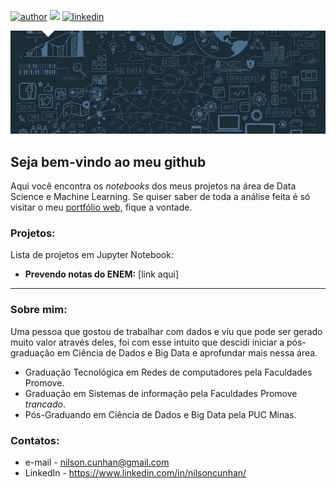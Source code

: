 [![author](https://img.shields.io/badge/Author-Nilson_Cunha-red.svg)](https://nilsoncunha.github.io/portfolioweb/) 
[![](https://img.shields.io/badge/Python-3.7+-blue.svg)](https://www.python.org/downloads/release/python-365/) 
[![linkedin](https://img.shields.io/badge/LinkedIn-Nilson_Cunha-gren.svg)](https://www.linkedin.com/in/nilsoncunhan)

<p align="center">
  <img src="/img/banner_git.jpg" >
</p>

## Seja bem-vindo ao meu github

Aqui você encontra os *notebooks* dos meus projetos na área de Data Science e Machine Learning. Se quiser saber de toda a análise feita é só visitar o meu [portfólio web](https://nilsoncunha.github.io/portfolioweb/), fique a vontade.

### Projetos:
Lista de projetos em Jupyter Notebook:

* **Prevendo notas do ENEM:** [link aqui]

---

### Sobre mim:

Uma pessoa que gostou de trabalhar com dados e viu que pode ser gerado muito valor através deles, foi com esse intuito que descidi iniciar a pós-graduação em Ciência de Dados e Big Data e aprofundar mais nessa área.

* Graduação Tecnológica em Redes de computadores pela Faculdades Promove.
* Graduação em Sistemas de informação pela Faculdades Promove *trancado*.
* Pós-Graduando em Ciência de Dados e Big Data pela PUC Minas.

### Contatos:
* e-mail - nilson.cunhan@gmail.com
* LinkedIn - https://www.linkedin.com/in/nilsoncunhan/
